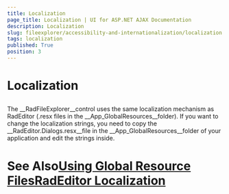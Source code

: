 ```yaml
---
title: Localization
page_title: Localization | UI for ASP.NET AJAX Documentation
description: Localization
slug: fileexplorer/accessibility-and-internationalization/localization
tags: localization
published: True
position: 3
---
```


# Localization



## 

The __RadFileExplorer__control uses the same localization mechanism as RadEditor (.resx files in the __App_GlobalResources__folder). If you want to change the localization strings, you need to copy the __RadEditor.Dialogs.resx__file in the __App_GlobalResources__folder of your application and edit the strings inside.



# See Also[Using Global Resource Files](9FDDF1EF-8C32-4289-9DBB-73C2AFDD75F7)[RadEditor Localization](1894AC39-20DA-45BF-AA2C-043D5875F58B)
